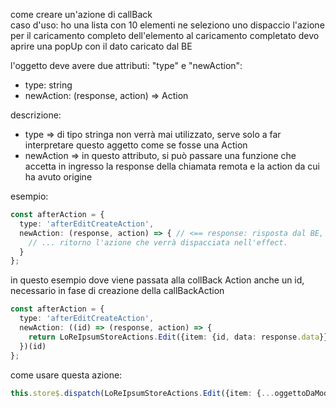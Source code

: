 come creare un'azione di callBack  
caso d'uso:
  ho una lista con 10 elementi
  ne seleziono uno
  dispaccio l'azione per il caricamento completo dell'elemento
  al caricamento completato devo aprire una popUp con il dato caricato dal BE
  

l'oggetto deve avere due attributi: "type" e "newAction":  
  - type: string  
  - newAction: (response, action) => Action   
 
descrizione:

- type => di tipo stringa non verrà mai utilizzato, serve solo a far interpretare questo aggetto come se fosse una Action  
- newAction => in questo attributo, si può passare una funzione che accetta in ingresso la response della chiamata remota e la action da cui ha avuto origine  

esempio:
```ts
const afterAction = {
  type: 'afterEditCreateAction',
  newAction: (response, action) => { // <== response: risposta dal BE, action: action passata inizialmente.
    // ... ritorno l'azione che verrà dispacciata nell'effect.
  }
};
```

in questo esempio dove viene passata alla collBack Action anche un id, necessario in fase di creazione della callBackAction
```ts
const afterAction = {
  type: 'afterEditCreateAction',
  newAction: ((id) => (response, action) => {
    return LoReIpsumStoreActions.Edit({item: {id, data: response.data}});
  })(id)
};
```

come usare questa azione:
```ts
this.store$.dispatch(LoReIpsumStoreActions.Edit({item: {...oggettoDaModificare}, onResult:['afterAction']}))
```
